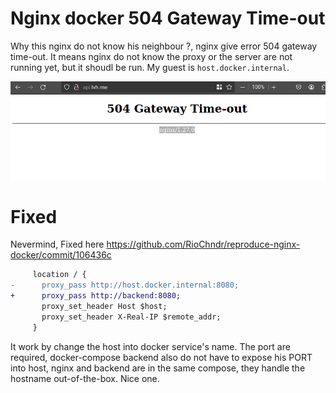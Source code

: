 # Nginx docker 504 Gateway Time-out

Why this nginx do not know his neighbour ?, nginx give error 504 gateway time-out. It means nginx do not know the proxy or the server are not running yet, but it shoudl be run. My guest is `host.docker.internal`.

![Screenshot](./ss1.png)

# Fixed

Nevermind, Fixed here https://github.com/RioChndr/reproduce-nginx-docker/commit/106436c

```diff
     location / {
-      proxy_pass http://host.docker.internal:8080;
+      proxy_pass http://backend:8080;
       proxy_set_header Host $host;
       proxy_set_header X-Real-IP $remote_addr;
     }
```

It work by change the host into docker service's name. The port are required, docker-compose backend also do not have to expose his PORT into host, nginx and backend are in the same compose, they handle the hostname out-of-the-box. Nice one.
